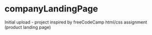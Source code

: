 # companyLandingPage
 Initial upload - project inspired by freeCodeCamp html/css assignment (product landing page)

